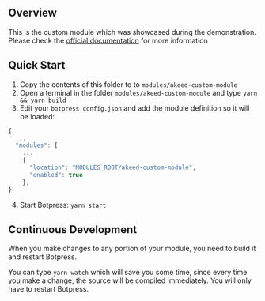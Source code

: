 ## Overview

This is the custom module which was showcased during the demonstration.
Please check the [official documentation](https://botpress.com/docs/developers/create-module/) for more information

## Quick Start

1. Copy the contents of this folder to to `modules/akeed-custom-module`
2. Open a terminal in the folder `modules/akeed-custom-module` and type `yarn && yarn build`
3. Edit your `botpress.config.json` and add the module definition so it will be loaded:

```js
{
  ...
  "modules": [
    ...
    {
      "location": "MODULES_ROOT/akeed-custom-module",
      "enabled": true
    },
}
```

4. Start Botpress: `yarn start`

## Continuous Development

When you make changes to any portion of your module, you need to build it and restart Botpress.

You can type `yarn watch` which will save you some time, since every time you make a change, the source will be compiled immediately. You will only have to restart Botpress.
